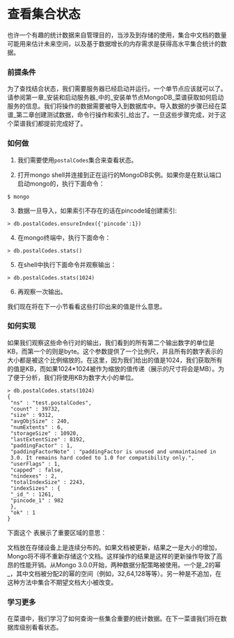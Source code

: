 # 查看集合状态

也许一个有趣的统计数据来自管理目的，当涉及到存储的使用，集合中文档的数量可能用来估计未来空间，以及基于数据增长的内存需求是获得高水平集合统计的数据。

### 前提条件 ###
为了查找结合状态，我们需要服务器已经启动并运行。一个单节点应该就可以了。请参阅第一章_安装和启动服务器_中的_安装单节点MongoDB_菜谱获取如何启动服务的信息。我们将操作的数据需要被导入到数据库中。导入数据的步骤已经在菜谱_第二章创建测试数据，命令行操作和索引_给出了。一旦这些步骤完成，对于这个菜谱我们都提前完成好了。

### 如何做 ###
1. 我们需要使用`postalCodes`集合来查看状态。

2. 打开mongo shell并连接到正在运行的MongoDB实例。如果你是在默认端口启动mongo的，执行下面命令：
```
$ mongo
```

3. 数据一旦导入，如果索引不存在的话在pincode域创建索引:
```
> db.postalCodes.ensureIndex({'pincode':1})
```

4. 在mongo终端中，执行下面命令：
```
> db.postalCodes.stats()
```

5. 在shell中执行下面命令并观察输出：
```
> db.postalCodes.stats(1024)
```

6. 再观察一次输出。

我们现在将在下一小节看看这些打印出来的值是什么意思。


### 如何实现 ###
如果我们观察这些命令行对的输出，我们看到的所有第二个输出数字的单位是KB，而第一个的则是byte。这个参数提供了一个比例尺，并且所有的数字表示的大小都是被这个比例缩放的。在这里，因为我们给出的值是1024，我们获取所有的值是KB，而如果1024*1024被作为缩放的值传递（展示的尺寸将会是MB）。为了便于分析，我们将使用KB为数字大小的单位。
```
> db.postalCodes.stats(1024)
{
 "ns" : "test.postalCodes",
 "count" : 39732,
 "size" : 9312,
 "avgObjSize" : 240,
 "numExtents" : 6,
 "storageSize" : 10920,
 "lastExtentSize" : 8192,
 "paddingFactor" : 1,
 "paddingFactorNote" : "paddingFactor is unused and unmaintained in
 3.0. It remains hard coded to 1.0 for compatibility only.",
 "userFlags" : 1,
 "capped" : false,
 "nindexes" : 2,
 "totalIndexSize" : 2243,
 "indexSizes" : {
 "_id_" : 1261,
 "pincode_1" : 982
 },
 "ok" : 1
}
```

下面这个 表展示了重要区域的意思：
<!-- 省略了一个表格 -->

文档放在存储设备上是连续分布的。如果文档被更新，结果之一是大小的增加，Mongo将不得不重新存储这个文档。这样操作的结果是这样的更新操作导致了高昂的性能开销。从Mongo 3.0.0开始，两种数据分配策略被使用。一个是_2的幂_，其中文档被分配2的幂的空间（例如，32,64,128等等）。另一种是不追加，在这种方法中集合不期望文档大小被改变。

### 学习更多 ###
在菜谱中，我们学习了如何查询一些集合重要的统计数据。在下一菜谱我们将在数据库级别看看状态。
